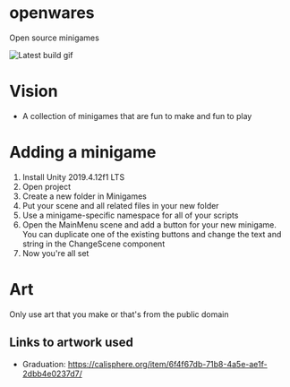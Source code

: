 # openwares
Open source minigames

![Latest build gif](https://media4.giphy.com/media/dGf8bOHYR7f2W380uD/giphy.gif)

# Vision
- A collection of minigames that are fun to make and fun to play

# Adding a minigame
1. Install Unity 2019.4.12f1 LTS
2. Open project
3. Create a new folder in Minigames
4. Put your scene and all related files in your new folder
5. Use a minigame-specific namespace for all of your scripts
6. Open the MainMenu scene and add a button for your new minigame. You can duplicate one of the existing buttons and change the text and string in the ChangeScene component
7. Now you're all set

# Art
Only use art that you make or that's from the public domain

## Links to artwork used
- Graduation: https://calisphere.org/item/6f4f67db-71b8-4a5e-ae1f-2dbb4e0237d7/
